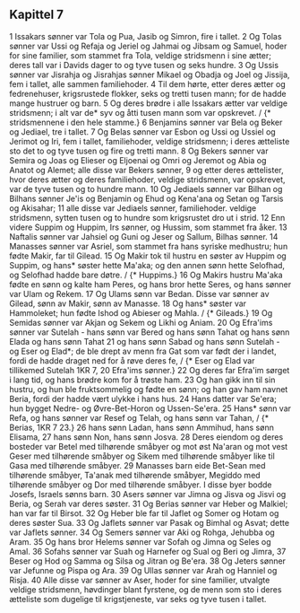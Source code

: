 ## Kapittel 7

1 Issakars sønner var Tola og Pua, Jasib og Simron, fire i tallet.
2 Og Tolas sønner var Ussi og Refaja og Jeriel og Jahmai og Jibsam og Samuel, hoder for sine familier, som stammet fra Tola, veldige stridsmenn i sine ætter; deres tall var i Davids dager to og tyve tusen og seks hundre.
3 Og Ussis sønner var Jisrahja og Jisrahjas sønner Mikael og Obadja og Joel og Jissija, fem i tallet, alle sammen familiehoder.
4 Til dem hørte, etter deres ætter og fedrenehuser, krigsrustede flokker, seks og tretti tusen mann; for de hadde mange hustruer og barn.
5 Og deres brødre i alle Issakars ætter var veldige stridsmenn; i alt var de* syv og åtti tusen mann som var opskrevet. / {* stridsmennene i den hele stamme.}
6 Benjamins sønner var Bela og Beker og Jediael, tre i tallet.
7 Og Belas sønner var Esbon og Ussi og Ussiel og Jerimot og Iri, fem i tallet, familiehoder, veldige stridsmenn; i deres ætteliste sto det to og tyve tusen og fire og tretti mann.
8 Og Bekers sønner var Semira og Joas og Elieser og Eljoenai og Omri og Jeremot og Abia og Anatot og Alemet; alle disse var Bekers sønner,
9 og etter deres ættelister, hvor deres ætter og deres familiehoder, veldige stridsmenn, var opskrevet, var de tyve tusen og to hundre mann.
10 Og Jediaels sønner var Bilhan og Bilhans sønner Je'is og Benjamin og Ehud og Kena'ana og Setan og Tarsis og Akisahar;
11 alle disse var Jediaels sønner, familiehoder. veldige stridsmenn, sytten tusen og to hundre som krigsrustet dro ut i strid.
12 Enn videre Suppim og Huppim, Irs sønner, og Hussim, som stammet fra åker.
13 Naftalis sønner var Jahsiel og Guni og Jeser og Sallum, Bilhas sønner.
14 Manasses sønner var Asriel, som stammet fra hans syriske medhustru; hun fødte Makir, far til Gilead.
15 Og Makir tok til hustru en søster av Huppim og Suppim, og hans* søster hette Ma'aka; og den annen sønn hette Selofhad, og Selofhad hadde bare døtre. / {* Huppims.}
16 Og Makirs hustru Ma'aka fødte en sønn og kalte ham Peres, og hans bror hette Seres, og hans sønner var Ulam og Rekem.
17 Og Ulams sønn var Bedan. Disse var sønner av Gilead, sønn av Makir, sønn av Manasse.
18 Og hans* søster var Hammoleket; hun fødte Ishod og Abieser og Mahla. / {* Gileads.}
19 Og Semidas sønner var Akjan og Sekem og Likhi og Aniam.
20 Og Efra'ims sønner var Sutelah - hans sønn var Bered og hans sønn Tahat og hans sønn Elada og hans sønn Tahat
21 og hans sønn Sabad og hans sønn Sutelah - og Eser og Elad*; de ble drept av menn fra Gat som var født der i landet, fordi de hadde draget ned for å røve deres fe, / {* Eser og Elad var tillikemed Sutelah 1KR 7, 20 Efra'ims sønner.}
22 Og deres far Efra'im sørget i lang tid, og hans brødre kom for å trøste ham.
23 Og han gikk inn til sin hustru, og hun ble fruktsommelig og fødte en sønn; og han gav ham navnet Beria, fordi der hadde vært ulykke i hans hus.
24 Hans datter var Se'era; hun bygget Nedre- og Øvre-Bet-Horon og Ussen-Se'era.
25 Hans* sønn var Refa, og hans sønner var Resef og Telah, og hans sønn var Tahan, / {* Berias, 1KR 7 23.}
26 hans sønn Ladan, hans sønn Ammihud, hans sønn Elisama,
27 hans sønn Non, hans sønn Josva.
28 Deres eiendom og deres bosteder var Betel med tilhørende småbyer og mot øst Na'aran og mot vest Geser med tilhørende småbyer og Sikem med tilhørende småbyer like til Gasa med tilhørende småbyer.
29 Manasses barn eide Bet-Sean med tilhørende småbyer, Ta'anak med tilhørende småbyer, Megiddo med tilhørende småbyer og Dor med tilhørende småbyer. I disse byer bodde Josefs, Israels sønns barn.
30 Asers sønner var Jimna og Jisva og Jisvi og Beria, og Serah var deres søster.
31 Og Berias sønner var Heber og Malkiel; han var far til Birsot.
32 Og Heber ble far til Jaflet og Somer og Hotam og deres søster Sua.
33 Og Jaflets sønner var Pasak og Bimhal og Asvat; dette var Jaflets sønner.
34 Og Semers sønner var Aki og Rohga, Jehubba og Aram.
35 Og hans bror Helems sønner var Sofah og Jimna og Seles og Amal.
36 Sofahs sønner var Suah og Harnefer og Sual og Beri og Jimra,
37 Beser og Hod og Samma og Silsa og Jitran og Be'era.
38 Og Jeters sønner var Jefunne og Pispa og Ara.
39 Og Ullas sønner var Arah og Hanniel og Risja.
40 Alle disse var sønner av Aser, hoder for sine familier, utvalgte veldige stridsmenn, høvdinger blant fyrstene, og de menn som sto i deres ætteliste som dugelige til krigstjeneste, var seks og tyve tusen i tallet.
